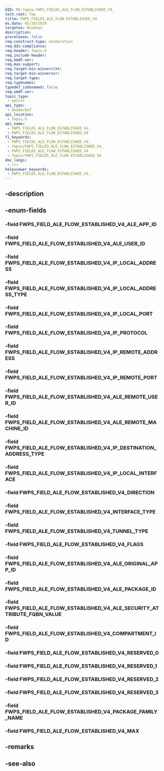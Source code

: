 ```yaml
---
UID: NE:fwpsu.FWPS_FIELDS_ALE_FLOW_ESTABLISHED_V4_
tech.root: fwp
title: FWPS_FIELDS_ALE_FLOW_ESTABLISHED_V4
ms.date: 05/20/2024
targetos: Windows
description: 
prerelease: false
req.construct-type: enumeration
req.ddi-compliance: 
req.header: fwpsu.h
req.include-header: 
req.kmdf-ver: 
req.max-support: 
req.target-min-winverclnt: 
req.target-min-winversvr: 
req.target-type: 
req.typenames: 
typedef_isUnnamed: false
req.umdf-ver: 
topic_type:
 - apiref
api_type:
 - HeaderDef
api_location:
 - fwpsu.h
api_name:
 - FWPS_FIELDS_ALE_FLOW_ESTABLISHED_V4_
 - FWPS_FIELDS_ALE_FLOW_ESTABLISHED_V4
f1_keywords:
 - FWPS_FIELDS_ALE_FLOW_ESTABLISHED_V4_
 - fwpsu/FWPS_FIELDS_ALE_FLOW_ESTABLISHED_V4_
 - FWPS_FIELDS_ALE_FLOW_ESTABLISHED_V4
 - fwpsu/FWPS_FIELDS_ALE_FLOW_ESTABLISHED_V4
dev_langs:
 - c++
helpviewer_keywords:
 - FWPS_FIELDS_ALE_FLOW_ESTABLISHED_V4_
---
```


## -description

## -enum-fields

### -field FWPS_FIELD_ALE_FLOW_ESTABLISHED_V4_ALE_APP_ID

### -field FWPS_FIELD_ALE_FLOW_ESTABLISHED_V4_ALE_USER_ID

### -field FWPS_FIELD_ALE_FLOW_ESTABLISHED_V4_IP_LOCAL_ADDRESS

### -field FWPS_FIELD_ALE_FLOW_ESTABLISHED_V4_IP_LOCAL_ADDRESS_TYPE

### -field FWPS_FIELD_ALE_FLOW_ESTABLISHED_V4_IP_LOCAL_PORT

### -field FWPS_FIELD_ALE_FLOW_ESTABLISHED_V4_IP_PROTOCOL

### -field FWPS_FIELD_ALE_FLOW_ESTABLISHED_V4_IP_REMOTE_ADDRESS

### -field FWPS_FIELD_ALE_FLOW_ESTABLISHED_V4_IP_REMOTE_PORT

### -field FWPS_FIELD_ALE_FLOW_ESTABLISHED_V4_ALE_REMOTE_USER_ID

### -field FWPS_FIELD_ALE_FLOW_ESTABLISHED_V4_ALE_REMOTE_MACHINE_ID

### -field FWPS_FIELD_ALE_FLOW_ESTABLISHED_V4_IP_DESTINATION_ADDRESS_TYPE

### -field FWPS_FIELD_ALE_FLOW_ESTABLISHED_V4_IP_LOCAL_INTERFACE

### -field FWPS_FIELD_ALE_FLOW_ESTABLISHED_V4_DIRECTION

### -field FWPS_FIELD_ALE_FLOW_ESTABLISHED_V4_INTERFACE_TYPE

### -field FWPS_FIELD_ALE_FLOW_ESTABLISHED_V4_TUNNEL_TYPE

### -field FWPS_FIELD_ALE_FLOW_ESTABLISHED_V4_FLAGS

### -field FWPS_FIELD_ALE_FLOW_ESTABLISHED_V4_ALE_ORIGINAL_APP_ID

### -field FWPS_FIELD_ALE_FLOW_ESTABLISHED_V4_ALE_PACKAGE_ID

### -field FWPS_FIELD_ALE_FLOW_ESTABLISHED_V4_ALE_SECURITY_ATTRIBUTE_FQBN_VALUE

### -field FWPS_FIELD_ALE_FLOW_ESTABLISHED_V4_COMPARTMENT_ID

### -field FWPS_FIELD_ALE_FLOW_ESTABLISHED_V4_RESERVED_0

### -field FWPS_FIELD_ALE_FLOW_ESTABLISHED_V4_RESERVED_1

### -field FWPS_FIELD_ALE_FLOW_ESTABLISHED_V4_RESERVED_2

### -field FWPS_FIELD_ALE_FLOW_ESTABLISHED_V4_RESERVED_3

### -field FWPS_FIELD_ALE_FLOW_ESTABLISHED_V4_PACKAGE_FAMILY_NAME

### -field FWPS_FIELD_ALE_FLOW_ESTABLISHED_V4_MAX

## -remarks

## -see-also

